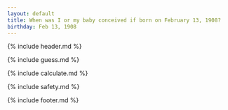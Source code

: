 ```yaml
---
layout: default
title: When was I or my baby conceived if born on February 13, 1908?
birthday: Feb 13, 1908
---
```


{% include header.md %}

{% include guess.md %}

{% include calculate.md %}

{% include safety.md %}

{% include footer.md %}



